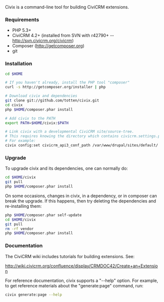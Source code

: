 Civix is a command-line tool for building CiviCRM extensions.

### Requirements

* PHP 5.3+
* CiviCRM 4.2+ (installed from SVN with r42790+ -- http://svn.civicrm.org/civicrm)
* Composer (http://getcomposer.org)
* git

### Installation

```bash
cd $HOME

# If you haven't already, install the PHP tool "composer"
curl -s http://getcomposer.org/installer | php

# Download civix and dependencies
git clone git://github.com/totten/civix.git
cd civix
php $HOME/composer.phar install

# Add civix to the PATH
export PATH=$HOME/civix:$PATH

# Link civix with a developmental CiviCRM site/source-tree.
# This requires knowing the directory which contains civicrm.settings.php
# For example:
civix config:set civicrm_api3_conf_path /var/www/drupal/sites/default/
```

### Upgrade

To upgrade civix and its dependencies, one can normally do:

```bash
cd $HOME/civix
git pull
php $HOME/composer.phar install
```

On some occasions, changes in civix, in a dependency, or in composer can
break the upgrade.  If this happens, then try deleting the dependencies and
re-installing them:

```bash
php $HOME/composer.phar self-update
cd $HOME/civix
git pull
rm -rf vendor
php $HOME/composer.phar install
```

### Documentation

The CiviCRM wiki includes tutorials for building extensions. See:

http://wiki.civicrm.org/confluence/display/CRMDOC42/Create+an+Extension

For reference documentation, civix supports a "--help" option.  For example,
to get reference materials about the "generate:page" command, run:

```bash
civix generate:page --help
```
